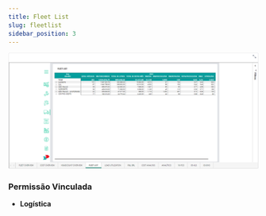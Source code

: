 ```yaml
---
title: Fleet List
slug: fleetlist
sidebar_position: 3
---
```


![Alt text](image-3.png)





### Permissão Vinculada

- **Logística**